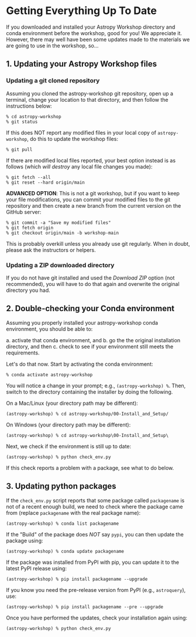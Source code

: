 # Getting Everything Up To Date

If you downloaded and installed your Astropy Workshop directory and conda
environment before the workshop, good for you!  We appreciate it.
However, there may well have been some updates made to the materials we are
going to use in the workshop, so...

## 1. Updating your Astropy Workshop files

### Updating a git cloned repository

Assuming you cloned the astropy-workshop git repository, open up a terminal,
change your location to that directory, and then follow the instructions below:

    % cd astropy-workshop
    % git status

If this does NOT report any modified files in your local copy of
`astropy-workshop`, do this to update the workshop files:

    % git pull

If there are modified local files reported, your best option instead is as
follows (which *will destroy* any local file changes you made):

    % git fetch --all
    % git reset --hard origin/main

**ADVANCED OPTION**: This is not a git workshop, but if you want to keep
your file modifications, you can commit your modified files to the git
repository and then create a new branch from the current version on the
GitHub server:

    % git commit -a "Save my modified files"
    % git fetch origin
    % git checkout origin/main -b workshop-main

This is probably overkill unless you already use git regularly. When in doubt,
please ask the instructors or helpers.

### Updating a ZIP downloaded directory

If you do not have git installed and used the *Download ZIP* option
(not recommended), you will have to do that again and overwrite the original
directory you had.

## 2. Double-checking your Conda environment

Assuming you properly installed your astropy-workshop conda environment, you
should be able to:

a. activate that conda environment, and
b. go the the original installation directory, and then
c. check to see if your environment still meets the requirements.

Let's do that now. Start by activating the conda environment:

    % conda activate astropy-workshop

You will notice a change in your prompt; e.g., `(astropy-workshop) %`.
Then, switch to the directory containing the installer by doing the following.

On a Mac/Linux (your directory path may be different):

    (astropy-workshop) % cd astropy-workshop/00-Install_and_Setup/

On Windows (your directory path may be different):

    (astropy-workshop) % cd astropy-workshop\00-Install_and_Setup\

Next, we check if the environment is still up to date:

    (astropy-workshop) % python check_env.py

If this check reports a problem with a package, see what to do below.

## 3. Updating python packages

If the `check_env.py` script reports that some package called `packagename`
is not of a recent enough build, we need to check where the package came from
(replace `packagename` with the real package name):

    (astropy-workshop) % conda list packagename

If the "Build" of the package does *NOT* say `pypi`,  you can then update the
package using:

    (astropy-workshop) % conda update packagename

If the package was installed from PyPI with pip, you can update it to the
latest PyPI release using:

    (astropy-workshop) % pip install packagename --upgrade

If you know you need the pre-release version from PyPI (e.g., `astroquery`),
use:

    (astropy-workshop) % pip install packagename --pre --upgrade

Once you have performed the updates, check your installation again using:

    (astropy-workshop) % python check_env.py

